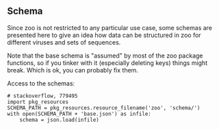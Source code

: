## Schema

Since zoo is not restricted to any particular use case, some schemas are presented here to give an idea how data can be structured in zoo for different viruses and sets of sequences.

Note that the base schema is "assumed" by most of the zoo package functions, so if you tinker with it (especially deleting keys) things might break. Which is ok, you can probably fix them.


Access to the schemas:

```
# stackoverflow, 779495
import pkg_resources
SCHEMA_PATH = pkg_resources.resource_filename('zoo', 'schema/')
with open(SCHEMA_PATH + 'base.json') as infile:
    schema = json.load(infile)
```

